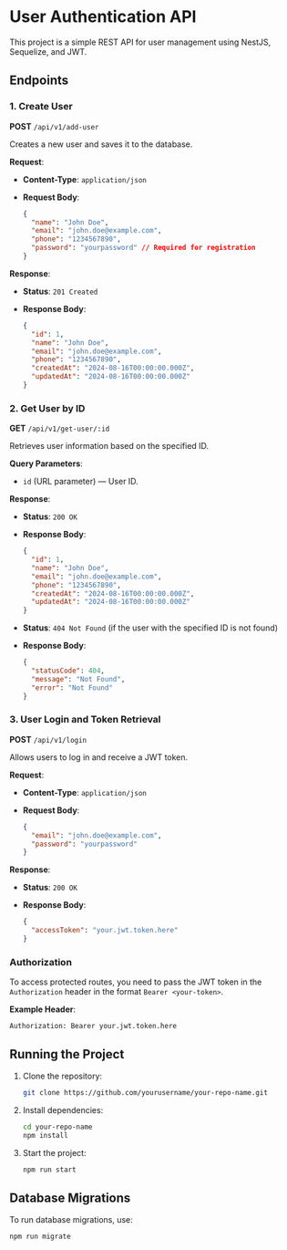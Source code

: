 # User Authentication API

This project is a simple REST API for user management using NestJS, Sequelize, and JWT.

## Endpoints

### 1. Create User

**POST** `/api/v1/add-user`

Creates a new user and saves it to the database.

**Request**:

- **Content-Type**: `application/json`
- **Request Body**:

  ```json
  {
    "name": "John Doe",
    "email": "john.doe@example.com",
    "phone": "1234567890",
    "password": "yourpassword" // Required for registration
  }
  ```

**Response**:

- **Status**: `201 Created`
- **Response Body**:

  ```json
  {
    "id": 1,
    "name": "John Doe",
    "email": "john.doe@example.com",
    "phone": "1234567890",
    "createdAt": "2024-08-16T00:00:00.000Z",
    "updatedAt": "2024-08-16T00:00:00.000Z"
  }
  ```

### 2. Get User by ID

**GET** `/api/v1/get-user/:id`

Retrieves user information based on the specified ID.

**Query Parameters**:

- `id` (URL parameter) — User ID.

**Response**:

- **Status**: `200 OK`
- **Response Body**:

  ```json
  {
    "id": 1,
    "name": "John Doe",
    "email": "john.doe@example.com",
    "phone": "1234567890",
    "createdAt": "2024-08-16T00:00:00.000Z",
    "updatedAt": "2024-08-16T00:00:00.000Z"
  }
  ```

- **Status**: `404 Not Found` (if the user with the specified ID is not found)
- **Response Body**:

  ```json
  {
    "statusCode": 404,
    "message": "Not Found",
    "error": "Not Found"
  }
  ```

### 3. User Login and Token Retrieval

**POST** `/api/v1/login`

Allows users to log in and receive a JWT token.

**Request**:

- **Content-Type**: `application/json`
- **Request Body**:

  ```json
  {
    "email": "john.doe@example.com",
    "password": "yourpassword"
  }
  ```

**Response**:

- **Status**: `200 OK`
- **Response Body**:

  ```json
  {
    "accessToken": "your.jwt.token.here"
  }
  ```

### Authorization

To access protected routes, you need to pass the JWT token in the `Authorization` header in the format `Bearer <your-token>`.

**Example Header**:

```http
Authorization: Bearer your.jwt.token.here
```

## Running the Project

1. Clone the repository:

   ```bash
   git clone https://github.com/yourusername/your-repo-name.git
   ```

2. Install dependencies:

   ```bash
   cd your-repo-name
   npm install
   ```

3. Start the project:

   ```bash
   npm run start
   ```

## Database Migrations

To run database migrations, use:

```bash
npm run migrate
```
